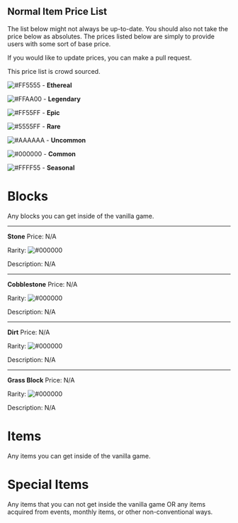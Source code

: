 ## Normal Item Price List

The list below might not always be up-to-date. You should also not take the price below as absolutes.
The prices listed below are simply to provide users with some sort of base price. 

If you would like to update prices, you can make a pull request. 

This price list is crowd sourced. 

![#FF5555](https://placehold.it/15/FF5555/000000?text=+) - **Ethereal**


![#FFAA00](https://placehold.it/15/FFAA00/000000?text=+) - **Legendary**


![#FF55FF](https://placehold.it/15/FF55FF/000000?text=+) - **Epic**


![#5555FF](https://placehold.it/15/5555FF/000000?text=+) - **Rare**


![#AAAAAA](https://placehold.it/15/AAAAAA/000000?text=+) - **Uncommon**


![#000000](https://placehold.it/15/000000/000000?text=+) - **Common**


![#FFFF55](https://placehold.it/15/FFFF55/000000?text=+) - **Seasonal**

# Blocks
Any blocks you can get inside of the vanilla game.

___
**Stone**
Price: N/A

Rarity: ![#000000](https://placehold.it/15/000000/000000?text=+)

Description: N/A
___
**Cobblestone**
Price: N/A

Rarity: ![#000000](https://placehold.it/15/000000/000000?text=+)

Description: N/A
___
**Dirt**
Price: N/A

Rarity: ![#000000](https://placehold.it/15/000000/000000?text=+)

Description: N/A
___
**Grass Block**
Price: N/A

Rarity: ![#000000](https://placehold.it/15/000000/000000?text=+)

Description: N/A




# Items
Any items you can get inside of the vanilla game.

# Special Items
Any items that you can not get inside the vanilla game OR any items acquired from events, monthly items, or other non-conventional ways.
